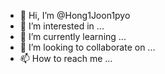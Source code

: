 - 👋 Hi, I’m @Hong1Joon1pyo
- 👀 I’m interested in ...
- 🌱 I’m currently learning ...
- 💞️ I’m looking to collaborate on ...
- 📫 How to reach me ...

<!---
Hong1Joon1pyo/Hong1Joon1pyo is a ✨ special ✨ repository because its `README.md` (this file) appears on your GitHub profile.
You can click the Preview link to take a look at your changes.
--->
